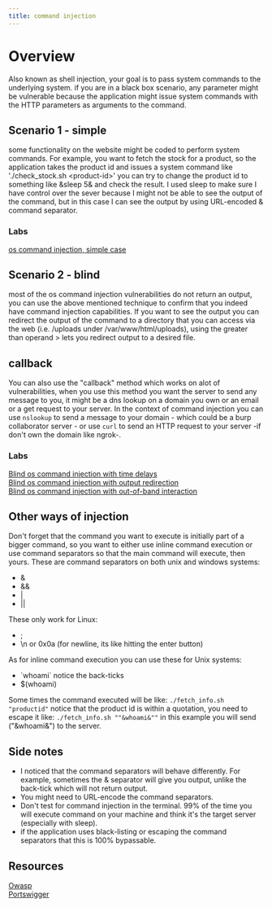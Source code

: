 ```yaml
---
title: command injection
---
```

# Overview
Also known as shell injection, your goal is to pass system commands to the underlying system. if you are in a black box scenario, any parameter might be vulnerable because the application might issue system commands with the HTTP parameters as arguments to the command.

## Scenario 1 - simple
some functionality on the website might be coded to perform system commands. For example, you want to fetch the stock for a product, so the application takes the product id and issues a system command like './check_stock.sh \<product-id\>' you can try to change the product id to something like &sleep 5& and check the result. I used sleep to make sure I have control over the sever because I might not be able to see the output of the command, but in this case I can see the output by using URL-encoded & command separator.

### Labs
[os command injection, simple case](https://portswigger.net/web-security/os-command-injection/lab-simple)

## Scenario 2 - blind
most of the os command injection vulnerabilities do not return an output, you can use the above mentioned technique to confirm that you indeed have command injection capabilities. If you want to see the output you  can redirect the output of the command to a directory that you can access via the web (i.e. /uploads under /var/www/html/uploads), using the greater than operand > lets you redirect output to a desired file. 

## callback
You can also use the "callback" method which works on alot of vulnerabilities, when you use this method you want the server to send any message to you, it might be a dns lookup on a domain you own or an email or a get request to your server. In the context of command injection you can use `nslookup` to send a message to your domain - which could be a burp collaborator server - or use `curl` to send an HTTP request to your server -if don't own the domain like ngrok-.

### Labs
[Blind os command injection with time delays](https://portswigger.net/web-security/os-command-injection/lab-blind-time-delays)<br>
[Blind os command injection with output redirection](https://portswigger.net/web-security/os-command-injection/lab-blind-output-redirection)<br>
[Blind os command injection with out-of-band interaction](https://portswigger.net/web-security/os-command-injection/lab-blind-out-of-band)

## Other ways of injection
Don't forget that the command you want to execute is initially part of a bigger command, so you want to either use inline command execution or use command separators so that the main command will execute, then yours. These are command separators on both unix and windows  systems:
- &
- &&
- \|
- \|\|

These only work for Linux:
- ;
- \n or 0x0a (for newline, its like hitting the enter button)

As for inline command execution you can use these for Unix systems:
- \`whoami\` notice the back-ticks
- $(whoami)

Some times the command executed will be like:
`./fetch_info.sh "productid"`
notice that the product id is within a quotation, you need to escape it like:
`./fetch_info.sh ""&whoami&""`
in this example you will send ("&whoami&") to the server.

## Side notes
- I noticed that the command separators will behave differently. For example, sometimes the & separator will give you output, unlike the back-tick which will not return output.
- You might need to URL-encode the command separators.
- Don't test for command injection in the terminal. 99% of the time you will execute command on your machine and think it's the target server (especially with sleep).
- if the application uses black-listing or escaping the command separators that this is 100% bypassable.
## Resources
[Owasp](https://owasp.org/www-community/attacks/Command_Injection)<br>
[Portswigger](https://portswigger.net/web-security/os-command-injection)

